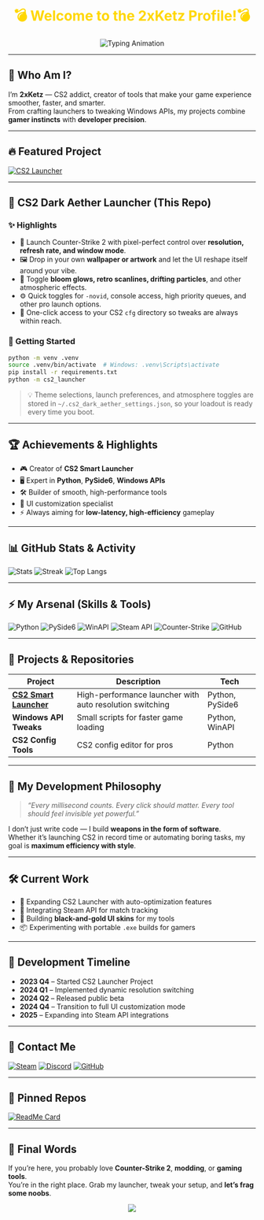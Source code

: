 <!-- HEADER -->
<h1 align="center" style="color: #FFD700; font-weight: bold;">💣 Welcome to the 2xKetz Profile!💣</h1>
<p align="center">
  <img src="https://readme-typing-svg.demolab.com?font=Orbitron&size=28&duration=4000&pause=1000&color=FFD700&center=true&vCenter=true&width=800&lines=Counter-Strike+2+Developer;CS2+Launcher+Creator;Python+%26+Windows+Tool+Developer;Competitive+Gamer;Pro+UI+Customizer" alt="Typing Animation">
</p>

---

## 🎯 Who Am I?
I’m **2xKetz** — CS2 addict, creator of tools that make your game experience smoother, faster, and smarter.  
From crafting launchers to tweaking Windows APIs, my projects combine **gamer instincts** with **developer precision**.

---

## 🔥 Featured Project
[![CS2 Launcher](https://img.shields.io/badge/CS2%20Launcher-Download-yellow?style=for-the-badge&logo=counter-strike&logoColor=black)](https://github.com/2xKetz/CS2-Launcher/releases/latest/download/CS2_Launcher.exe)

---

## 🖤 CS2 Dark Aether Launcher (This Repo)

### ✨ Highlights
- 🎯 Launch Counter-Strike 2 with pixel-perfect control over **resolution, refresh rate, and window mode**.
- 🖼 Drop in your own **wallpaper or artwork** and let the UI reshape itself around your vibe.
- 🌌 Toggle **bloom glows, retro scanlines, drifting particles**, and other atmospheric effects.
- ⚙️ Quick toggles for `-novid`, console access, high priority queues, and other pro launch options.
- 📁 One-click access to your CS2 `cfg` directory so tweaks are always within reach.

### 🚀 Getting Started
```bash
python -m venv .venv
source .venv/bin/activate  # Windows: .venv\Scripts\activate
pip install -r requirements.txt
python -m cs2_launcher
```

> 💡 Theme selections, launch preferences, and atmosphere toggles are stored in `~/.cs2_dark_aether_settings.json`, so your loadout is ready every time you boot.

---

## 🏆 Achievements & Highlights
- 🎮 Creator of **CS2 Smart Launcher**
- 🖥 Expert in **Python**, **PySide6**, **Windows APIs**
- 🛠 Builder of smooth, high-performance tools
- 🎨 UI customization specialist
- ⚡ Always aiming for **low-latency, high-efficiency** gameplay

---

## 📊 GitHub Stats & Activity
![Stats](https://github-readme-stats.vercel.app/api?username=2xKetz&show_icons=true&theme=tokyonight&title_color=FFD700&icon_color=FFD700&text_color=FFFFFF&bg_color=0D1117)
![Streak](https://github-readme-streak-stats.herokuapp.com/?user=2xKetz&theme=tokyonight&fire=FFD700&ring=FFD700&currStreakLabel=FFD700)
![Top Langs](https://github-readme-stats.vercel.app/api/top-langs/?username=2xKetz&layout=compact&theme=tokyonight&title_color=FFD700&text_color=FFFFFF&bg_color=0D1117)

---

## ⚡ My Arsenal (Skills & Tools)
![Python](https://img.shields.io/badge/Python-FFD43B?style=for-the-badge&logo=python&logoColor=306998)
![PySide6](https://img.shields.io/badge/PySide6-41CD52?style=for-the-badge&logo=qt&logoColor=white)
![WinAPI](https://img.shields.io/badge/WinAPI-0078D6?style=for-the-badge&logo=windows&logoColor=white)
![Steam API](https://img.shields.io/badge/Steam%20API-000000?style=for-the-badge&logo=steam&logoColor=white)
![Counter-Strike](https://img.shields.io/badge/Counter--Strike-FFD700?style=for-the-badge&logo=counter-strike&logoColor=black)
![GitHub](https://img.shields.io/badge/GitHub-181717?style=for-the-badge&logo=github&logoColor=white)

---

## 📂 Projects & Repositories
| Project | Description | Tech |
|---------|-------------|------|
| **[CS2 Smart Launcher](https://github.com/2xKetz/CS2-Launcher)** | High-performance launcher with auto resolution switching | Python, PySide6 |
| **Windows API Tweaks** | Small scripts for faster game loading | Python, WinAPI |
| **CS2 Config Tools** | CS2 config editor for pros | Python |

---

## 🎯 My Development Philosophy
> *“Every millisecond counts. Every click should matter. Every tool should feel invisible yet powerful.”*

I don’t just write code — I build **weapons in the form of software**.  
Whether it’s launching CS2 in record time or automating boring tasks, my goal is **maximum efficiency with style**.

---

## 🛠 Current Work
- 🚀 Expanding CS2 Launcher with auto-optimization features
- 🎯 Integrating Steam API for match tracking
- 🖤 Building **black-and-gold UI skins** for my tools
- 📦 Experimenting with portable `.exe` builds for gamers

---

## 📅 Development Timeline
- **2023 Q4** – Started CS2 Launcher Project
- **2024 Q1** – Implemented dynamic resolution switching
- **2024 Q2** – Released public beta
- **2024 Q4** – Transition to full UI customization mode
- **2025** – Expanding into Steam API integrations

---

## 💬 Contact Me
[![Steam](https://img.shields.io/badge/Steam-2xKetz-000000?style=for-the-badge&logo=steam&logoColor=white)](https://steamcommunity.com/id/2xKetz)
[![Discord](https://img.shields.io/badge/Discord-2xKetz-5865F2?style=for-the-badge&logo=discord&logoColor=white)](https://discord.gg/YOURDISCORD)
[![GitHub](https://img.shields.io/badge/GitHub-2xKetz-181717?style=for-the-badge&logo=github&logoColor=white)](https://github.com/2xKetz)

---

## 📌 Pinned Repos
[![ReadMe Card](https://github-readme-stats.vercel.app/api/pin/?username=2xKetz&repo=CS2-Launcher&theme=tokyonight&title_color=FFD700&icon_color=FFD700&bg_color=0D1117)](https://github.com/2xKetz/CS2-Launcher)

---

## 🚀 Final Words
If you’re here, you probably love **Counter-Strike 2**, **modding**, or **gaming tools**.  
You’re in the right place. Grab my launcher, tweak your setup, and **let’s frag some noobs**.

<p align="center">
  <a href="https://github.com/2xKetz/CS2-Launcher/releases/latest/download/CS2_Launcher.exe">
    <img src="https://img.shields.io/badge/Download-CS2%20Launcher-FFD700?style=for-the-badge&logo=counter-strike&logoColor=black">
  </a>
</p>
